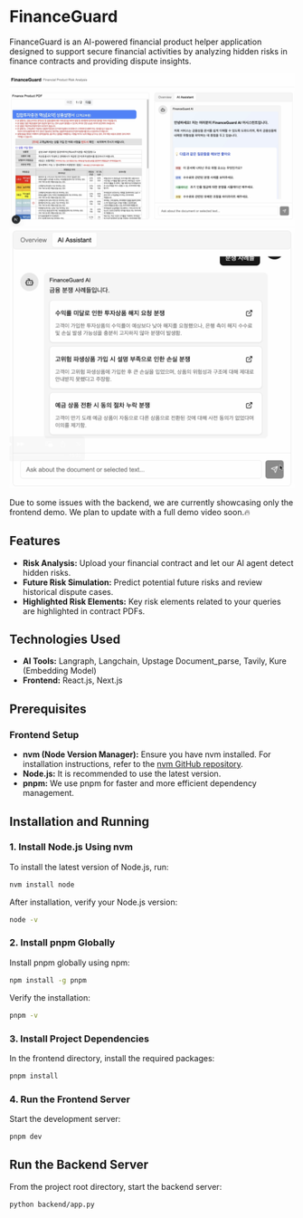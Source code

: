 

# FinanceGuard

FinanceGuard is an AI-powered financial product helper application designed to support secure financial activities by analyzing hidden risks in finance contracts and providing dispute insights.

<img src="./fig_main.png" alt="FinanceGuard Main" width="600" />
<img src="./fig_dispute_cases.png" alt="FinanceGuard Disputes" width="600" />

Due to some issues with the backend, we are currently showcasing only the frontend demo. We plan to update with a full demo video soon.🔥

## Features

- **Risk Analysis:** Upload your financial contract and let our AI agent detect hidden risks.
- **Future Risk Simulation:** Predict potential future risks and review historical dispute cases.
- **Highlighted Risk Elements:** Key risk elements related to your queries are highlighted in contract PDFs.

## Technologies Used

- **AI Tools:** Langraph, Langchain, Upstage Document_parse, Tavily, Kure (Embedding Model)
- **Frontend:** React.js, Next.js

## Prerequisites

### Frontend Setup

- **nvm (Node Version Manager):** Ensure you have nvm installed. For installation instructions, refer to the [nvm GitHub repository](https://github.com/nvm-sh/nvm).
- **Node.js:** It is recommended to use the latest version.
- **pnpm:** We use pnpm for faster and more efficient dependency management.

## Installation and Running

### 1. Install Node.js Using nvm

To install the latest version of Node.js, run:
```bash
nvm install node
```
After installation, verify your Node.js version:
```bash
node -v
```

### 2. Install pnpm Globally

Install pnpm globally using npm:
```bash
npm install -g pnpm
```
Verify the installation:
```bash
pnpm -v
```

### 3. Install Project Dependencies

In the frontend directory, install the required packages:
```bash
pnpm install
```

### 4. Run the Frontend Server

Start the development server:
```bash
pnpm dev
```

## Run the Backend Server

From the project root directory, start the backend server:
```bash
python backend/app.py
```
